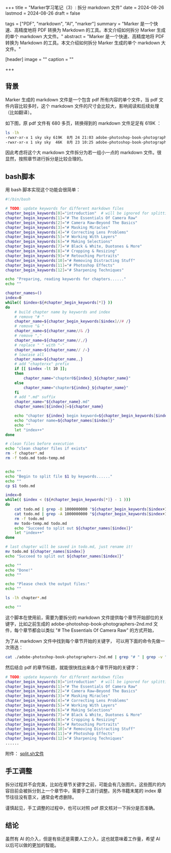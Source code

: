 +++
title = "Marker学习笔记（3）: 拆分 markdown 文件"
date =  2024-08-26
lastmod = 2024-08-26
draft = false

tags = ["PDF", "markdown", "AI", "marker"]
summary = "Marker 是一个快速、高精度地将 PDF 转换为 Markdown 的工具。本文介绍如何拆分 Marker 生成的单个 markdown 大文件。"
abstract = "Marker 是一个快速、高精度地将 PDF 转换为 Markdown 的工具。本文介绍如何拆分 Marker 生成的单个 markdown 大文件。"

[header]
image = ""
caption = ""

+++

## 背景

Marker 生成的 markdown 文件是一个包含 pdf 所有内容的单个文件，当 pdf 文件内容比较多时，这个 markdown 文件的尺寸会比较大，影响阅读和后续处理（比如翻译）。

如下图，原 pdf 文件有 680 多页，转换得到的 markdown 文件足足有 619K ：


```bash
ls -lh
-rwxr-xr-x 1 sky sky 619K  8月 24 21:03 adobe-photoshop-book-photographers-2nd.md
-rwxr-xr-x 1 sky sky  46K  8月 23 10:25 adobe-photoshop-book-photographers-2nd_meta.json
```

因此考虑将这个大 markdown 文件拆分为若一组小一点的 markdown 文件。很显然，按照章节进行拆分是比较合理的。

## bash脚本

用 bash 脚本实现这个功能会很简单：

```bash
#!/bin/bash

# TODO: update keywords for different markdown files
chapter_begin_keywords[0]="introduction"  # will be ignored for splitting and just used for naming
chapter_begin_keywords[1]="# The Essentials Of Camera Raw" 
chapter_begin_keywords[2]="# Camera Raw–Beyond The Basics" 
chapter_begin_keywords[3]="# Masking Miracles"
chapter_begin_keywords[4]="# Correcting Lens Problems"
chapter_begin_keywords[5]="# Working With Layers"
chapter_begin_keywords[6]="# Making Selections"
chapter_begin_keywords[7]="# Black & White, Duotones & More"
chapter_begin_keywords[8]="# Cropping & Resizing"
chapter_begin_keywords[9]="# Retouching Portraits"
chapter_begin_keywords[10]="# Removing Distracting Stuff"
chapter_begin_keywords[11]="# Photoshop Effects"
chapter_begin_keywords[12]="# Sharpening Techniques"

echo "Preparing, reading keywords for chapters......"
echo ""

chapter_names=()
index=0
while(( $index<${#chapter_begin_keywords[*]} ))
do
    # build chapter name by keywords and index
    # remove "# "
    chapter_name=${chapter_begin_keywords[$index]//# /}
    # remove "& "
    chapter_name=${chapter_name//& /}
    # remove ","
    chapter_name=${chapter_name//,/}
    # replace " " with "-"
    chapter_name=${chapter_name// /-}
    # lowcase all
    chapter_name=${chapter_name,,}
    # add "chapterxx" prefix
    if [[ $index -lt 10 ]];
    then
        chapter_name="chapter0${index}_${chapter_name}"
    else
        chapter_name="chapter${index}_${chapter_name}"
    fi
    # add ".md" suffix
    chapter_name="${chapter_name}.md"
    chapter_names[${index}]=${chapter_name}

    echo "chapter ${index} begin keyword=${chapter_begin_keywords[$index]}"
    echo "chapter name=${chapter_names[$index]}"
    echo ""
    let "index++"
done

# clean files before execution
echo "clean chapter files if exists"
rm -f chapter*.md
rm -f todo.md todo-temp.md


echo ""
echo "Begin to split file $1 by keywords......"
echo ""
cp $1 todo.md

index=0
while(( $index < (${#chapter_begin_keywords[*]} - 1 )))
do
    cat todo.md | grep -B 1000000000 "${chapter_begin_keywords[$index+1]}" > "${chapter_names[$index]}"
    cat todo.md | grep -A 1000000000 "${chapter_begin_keywords[$index+1]}" > todo-temp.md
    rm -f todo.md
    mv todo-temp.md todo.md
    echo "Succeed to split out ${chapter_names[$index]}"
    let "index++"
done

# last chapter will be saved in todo.md, just rename it!
mv todo.md ${chapter_names[$index]}
echo "Succeed to split out ${chapter_names[$index]}"

echo ""
echo "Done!"
echo ""

echo "Please check the output files:"
echo ""

ls -lh chapter*.md

echo ""
```

这个脚本在使用前，需要为要拆分的 markdown 文件提供每个章节开始部位的关键字，比如之前生成的 adobe-photoshop-book-photographers-2nd.md 文件，每个章节都会以类似 "# The Essentials Of Camera Raw" 的方式开始，

为了从 markdown 文件中找到每个章节开始的关键字， 可以用下面的命令先做一次筛选：

```bash
cat ./adobe-photoshop-book-photographers-2nd.md | grep "# " | grep -v "## "
```

然后结合 pdf 的章节标题，就能很快找出来各个章节开始的关键字：

```bash
# TODO: update keywords for different markdown files
chapter_begin_keywords[0]="introduction"  # will be ignored for splitting and just used for naming
chapter_begin_keywords[1]="# The Essentials Of Camera Raw" 
chapter_begin_keywords[2]="# Camera Raw–Beyond The Basics" 
chapter_begin_keywords[3]="# Masking Miracles"
chapter_begin_keywords[4]="# Correcting Lens Problems"
chapter_begin_keywords[5]="# Working With Layers"
chapter_begin_keywords[6]="# Making Selections"
chapter_begin_keywords[7]="# Black & White, Duotones & More"
chapter_begin_keywords[8]="# Cropping & Resizing"
chapter_begin_keywords[9]="# Retouching Portraits"
chapter_begin_keywords[10]="# Removing Distracting Stuff"
chapter_begin_keywords[11]="# Photoshop Effects"
chapter_begin_keywords[12]="# Sharpening Techniques"
......
```

附件： [split.sh文件](./images/split.sh)

## 手工调整

拆分过程并不会完美，比如在章节关键字之前，可能会有几张图片。这些图片的内容目前会被拆分到上一个章节中，需要手工进行调整。另外书籍末尾的 index 章节往往没有意义，通常会考虑删除。

谨慎起见，手工调整的过程中，也可以对照 pdf 原文核对一下拆分是否准确。

## 结论

虽然有 AI 的介入，但是有些还是需要人工介入，这也就意味着工作量，希望 AI 以后可以做的更加的智能。

